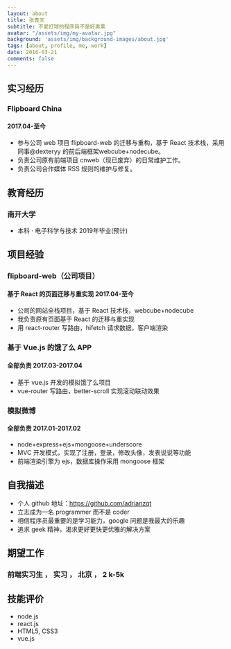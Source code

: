```yaml
---
layout: about
title: 张青天
subtitle: 不愛打球的程序員不是好男票
avatar: "/assets/img/my-avatar.jpg"
background: 'assets/img/background-images/about.jpg'
tags: [about, profile, me, work]
date: 2016-03-21
comments: false
---
```



## 实习经历
### Flipboard China
#### 2017.04-至今
* 参与公司 web 项目 flipboard-web 的迁移与重构，基于 React 技术栈，采用同事@dexteryy 的前后端框架webcube+nodecube。
* 负责公司原有前端项目 cnweb（现已废弃）的日常维护工作。
* 负责公司合作媒体 RSS 规则的维护与修复。

## 教育经历
### 南开大学
* 本科 · 电子科学与技术 2019年毕业(预计)

## 项目经验
### flipboard-web（公司项目）
#### 基于 React 的页面迁移与重实现 2017.04-至今
* 公司的网站全栈项目，基于 React 技术栈，webcube+nodecube
* 我负责原有页面基于 React 的迁移与重实现
* 用 react-router 写路由，hifetch 请求数据，客户端渲染
### 基于 Vue.js 的饿了么 APP
#### 全部负责 2017.03-2017.04
* 基于 vue.js 开发的模拟饿了么项目
* vue-router 写路由，better-scroll 实现滚动联动效果
### 模拟微博
#### 全部负责 2017.01-2017.02
* node+express+ejs+mongoose+underscore
* MVC 开发模式，实现了注册，登录，修改头像，发表说说等功能
* 前端渲染引擎为 ejs，数据库操作采用 mongoose 框架

## 自我描述
* 个人 github 地址：https://github.com/adrianzqt
* 立志成为一名 programmer 而不是 coder
* 相信程序员最重要的是学习能力，google 问题是我最大的乐趣
* 追求 geek 精神，渴求更好更快更优雅的解决方案

## 期望工作
### 前端实习生 ， 实习 ， 北京 ， 2 k-5k

## 技能评价
* node.js
* react.js
* HTML5, CSS3
* vue.js
